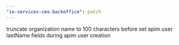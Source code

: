 ```yaml
---
"io-services-cms-backoffice": patch
---
```


truncate organization name to 100 characters before set apim user lastName fields during apim user creation
